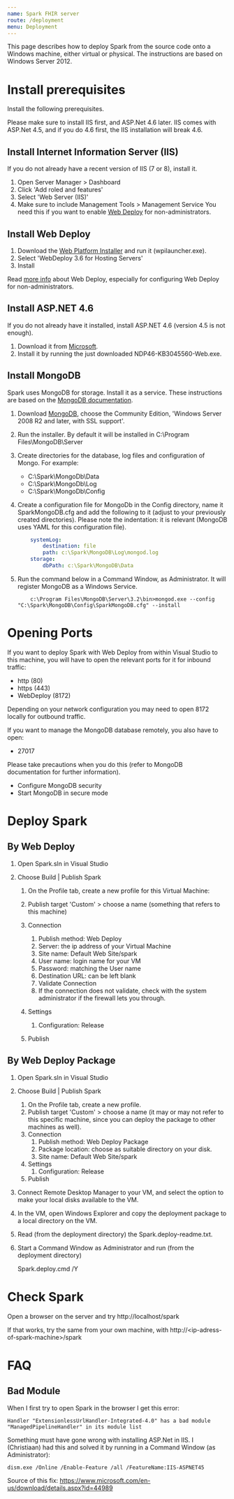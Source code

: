 ```yaml
---
name: Spark FHIR server
route: /deployment
menu: Deployment
---
```


This page describes how to deploy Spark from the source code onto a Windows machine, either virtual or physical. The instructions are based on Windows Server 2012.

# Install prerequisites

Install the following prerequisites.

Please make sure to install IIS first, and ASP.Net 4.6 later. IIS comes with ASP.Net 4.5, and if you do 4.6 first, the IIS installation will break 4.6.

## Install Internet Information Server (IIS)

If you do not already have a recent version of IIS (7 or 8), install it.

1. Open Server Manager > Dashboard
2. Click 'Add roled and features'
3. Select 'Web Server (IIS)'
4. Make sure to include Management Tools > Management Service
You need this if you want to enable [Web Deploy](http://www.iis.net/learn/publish/using-web-deploy/introduction-to-web-deploy) for non-administrators.

## Install Web Deploy

1. Download the [Web Platform Installer](https://www.microsoft.com/web/downloads/platform.aspx) and run it (wpilauncher.exe).
2. Select 'WebDeploy 3.6 for Hosting Servers'
3. Install

Read [more info](https://www.iis.net/learn/install/installing-publishing-technologies/installing-and-configuring-web-deploy-on-iis-80-or-later) about Web Deploy, especially for configuring Web Deploy for non-administrators.

## Install ASP.NET 4.6

If you do not already have it installed, install ASP.NET 4.6 (version 4.5 is not enough).

1. Download it from [Microsoft](http://www.microsoft.com/en-us/download/details.aspx?id=48130).
2. Install it by running the just downloaded NDP46-KB3045560-Web.exe.

## Install MongoDB

Spark uses MongoDB for storage. Install it as a service. These instructions are based on the [MongoDB documentation](https://docs.mongodb.com/v3.0/tutorial/install-mongodb-on-windows/).

1. Download [MongoDB](https://www.mongodb.com/download-center?jmp=nav#community), choose the Community Edition, 'Windows Server 2008 R2 and later, with SSL support'.
2. Run the installer.
By default it will be installed in C:\Program Files\MongoDB\Server
3. Create directories for the database, log files and configuration of Mongo. For example:

    * C:\Spark\MongoDb\Data
    * C:\Spark\MongoDb\Log
    * C:\Spark\MongoDb\Config

4. Create a configuration file for MongoDb in the Config directory, name it SparkMongoDB.cfg and add the following to it (adjust to your previously created directories). Please note the indentation: it is relevant (MongoDB uses YAML for this configuration file).

    ```yaml
        systemLog:
            destination: file
            path: c:\Spark\MongoDB\Log\mongod.log
        storage:
            dbPath: c:\Spark\MongoDB\Data
    ```

5. Run the command below in a Command Window, as Administrator. It will register MongoDB as a Windows Service.

    ```dosbatch
        c:\Program Files\MongoDB\Server\3.2\bin>mongod.exe --config "C:\Spark\MongoDB\Config\SparkMongoDB.cfg" --install
    ```

# Opening Ports

If you want to deploy Spark with Web Deploy from within Visual Studio to this machine, you will have to open the relevant ports for it for inbound traffic:

* http (80)
* https (443)
* WebDeploy (8172)

Depending on your network configuration you may need to open 8172 locally for outbound traffic.

If you want to manage the MongoDB database remotely, you also have to open:

* 27017

Please take precautions when you do this (refer to MongoDB documentation for further information).

* Configure MongoDB security
* Start MongoDB in secure mode

# Deploy Spark

## By Web Deploy

1. Open Spark.sln in Visual Studio
2. Choose Build | Publish Spark

    1. On the Profile tab, create a new profile for this Virtual Machine:
    2. Publish target 'Custom' > choose a name (something that refers to this machine)
    3. Connection

        1. Publish method: Web Deploy
        2. Server: the ip address of your Virtual Machine
        3. Site name: Default Web Site/spark
        4. User name: login name for your VM
        5. Password: matching the User name
        6. Destination URL: can be left blank
        7. Validate Connection
        8. If the connection does not validate, check with the system administrator if the firewall lets you through.

    4. Settings

        1. Configuration: Release

    5. Publish

## By Web Deploy Package

1. Open Spark.sln in Visual Studio
1. Choose Build | Publish Spark
    1. On the Profile tab, create a new profile.
    2. Publish target 'Custom' > choose a name (it may or may not refer to this specific machine, since you can deploy the package to other machines as well).
    3. Connection
        1. Publish method: Web Deploy Package
        2. Package location: choose as suitable directory on your disk.
        3. Site name: Default Web Site/spark
    4. Settings
        1. Configuration: Release
    5. Publish
1. Connect Remote Desktop Manager to your VM, and select the option to make your local disks available to the VM.
1. In the VM, open Windows Explorer and copy the deployment package to a local directory on the VM.
1. Read (from the deployment directory) the Spark.deploy-readme.txt.
1. Start a Command Window as Administrator and run (from the deployment directory) 

    Spark.deploy.cmd /Y

# Check Spark

Open a browser on the server and try http://localhost/spark

If that works, try the same from your own machine, with http://\<ip-adress-of-spark-machine\>/spark

# FAQ

## Bad Module

When I first try to open Spark in the browser I get this error:

    Handler "ExtensionlessUrlHandler-Integrated-4.0" has a bad module "ManagedPipelineHandler" in its module list

Something must have gone wrong with installing ASP.Net in IIS. I (Christiaan) had this and solved it by running in a Command Window (as Administrator):

    dism.exe /Online /Enable-Feature /all /FeatureName:IIS-ASPNET45

Source of this fix: https://www.microsoft.com/en-us/download/details.aspx?id=44989
